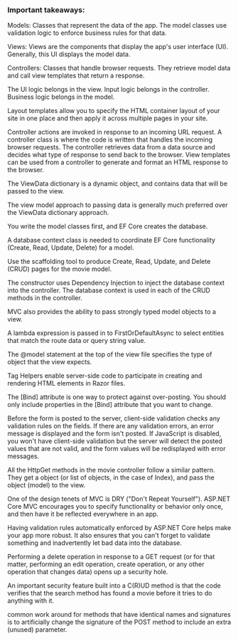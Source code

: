 ### Important takeaways:

Models: Classes that represent the data of the app. The model classes use validation logic to enforce business rules for that data.

Views: Views are the components that display the app's user interface (UI). Generally, this UI displays the model data.

Controllers: Classes that handle browser requests. They retrieve model data and call view templates that return a response.

The UI logic belongs in the view. Input logic belongs in the controller. Business logic belongs in the model.

Layout templates allow you to specify the HTML container layout of your site in one place and then apply it across multiple pages in your site.

Controller actions are invoked in response to an incoming URL request. A controller class is where the code is written that handles the incoming browser requests. The controller retrieves data from a data source and decides what type of response to send back to the browser. View templates can be used from a controller to generate and format an HTML response to the browser.

The ViewData dictionary is a dynamic object, and contains data that will be passed to the view.

The view model approach to passing data is generally much preferred over the ViewData dictionary approach.

You write the model classes first, and EF Core creates the database.

A database context class is needed to coordinate EF Core functionality (Create, Read, Update, Delete) for a model.

Use the scaffolding tool to produce Create, Read, Update, and Delete (CRUD) pages for the movie model.

The constructor uses Dependency Injection to inject the database context into the controller. The database context is used in each of the CRUD methods in the controller.

MVC also provides the ability to pass strongly typed model objects to a view.

A lambda expression is passed in to FirstOrDefaultAsync to select entities that match the route data or query string value.

The @model statement at the top of the view file specifies the type of object that the view expects.

Tag Helpers enable server-side code to participate in creating and rendering HTML elements in Razor files.

The [Bind] attribute is one way to protect against over-posting. You should only include properties in the [Bind] attribute that you want to change.

Before the form is posted to the server, client-side validation checks any validation rules on the fields. If there are any validation errors, an error message is displayed and the form isn't posted. If JavaScript is disabled, you won't have client-side validation but the server will detect the posted values that are not valid, and the form values will be redisplayed with error messages.

All the HttpGet methods in the movie controller follow a similar pattern. They get a object (or list of objects, in the case of Index), and pass the object (model) to the view.

One of the design tenets of MVC is DRY ("Don't Repeat Yourself"). ASP.NET Core MVC encourages you to specify functionality or behavior only once, and then have it be reflected everywhere in an app.

Having validation rules automatically enforced by ASP.NET Core helps make your app more robust. It also ensures that you can't forget to validate something and inadvertently let bad data into the database.

Performing a delete operation in response to a GET request (or for that matter, performing an edit operation, create operation, or any other operation that changes data) opens up a security hole.

An important security feature built into a C(R)UD method is that the code verifies that the search method has found a movie before it tries to do anything with it.

common work around for methods that have identical names and signatures is to artificially change the signature of the POST method to include an extra (unused) parameter.
